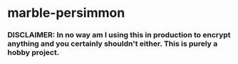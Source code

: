 # marble-persimmon

### DISCLAIMER: In no way am I using this in production to encrypt anything and you certainly shouldn't either. This is purely a hobby project.
